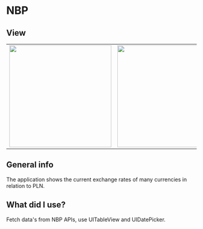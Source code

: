 # NBP
## View
<table>
  <tr>
    <td valign="top"><img src="https://i.ibb.co/wLCT8h6/z.png" width="270"></td>
    <td valign="top"><img src="https://i.ibb.co/jRcBYYD/z2.png" width="270"></td>
  </tr>
 </table>

## General info
The application shows the current exchange rates of many currencies in relation to PLN.
	
## What did I use?
Fetch data's from NBP APIs, use UITableView and UIDatePicker.
